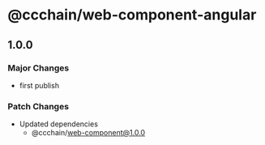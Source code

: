 # @ccchain/web-component-angular

## 1.0.0

### Major Changes

- first publish

### Patch Changes

- Updated dependencies
  - @ccchain/web-component@1.0.0
